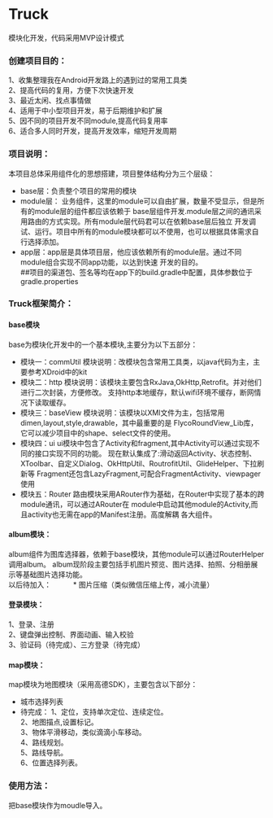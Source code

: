 # Truck
模块化开发，代码采用MVP设计模式

### 创建项目目的：
1、收集整理我在Android开发路上的遇到过的常用工具类 <br>
    2、提高代码的复用，方便下次快速开发<br>
    3、最近太闲、找点事情做<br>
    4、适用于中小型项目开发，易于后期维护和扩展<br>
    5、因不同的项目开发不同module,提高代码复用率<br>
    6、适合多人同时开发，提高开发效率，缩短开发周期<br>
    
### 项目说明：
本项目总体采用组件化的思想搭建，项目整体结构分为三个层级：<br>
* base层：负责整个项目的常用的模块<br>
* module层： 业务组件，这里的module可以自由扩展，数量不受显示，但是所有的module层的组件都应该依赖于
base层组件开发.module层之间的通讯采用路由的方式实现。所有module层代码君可以在依赖base层后独立
开发调试、运行。项目中所有的module模块都可以不使用，也可以根据具体需求自行选择添加。<br>
* app层：app层是具体项目层，他应该依赖所有的module层。通过不同module组合实现不同app功能，以达到快速
            开发的目的。<br>
      ##项目的渠道包、签名等均在app下的build.gradle中配置，具体参数位于gradle.properties
        
### Truck框架简介：

#### base模块
base为模块化开发中的一个基本模块,主要分为以下五部分：
* 模块一：commUtil
       模块说明：改模块包含常用工具类，以java代码为主，主要参考XDroid中的kit
* 模块二：http
模块说明：该模块主要包含RxJava,OkHttp,Retrofit。并对他们进行二次封装，方便修改。
支持http本地缓存，默认wifi环境不缓存，断网情况下读取缓存。
* 模块三：baseView
模块说明：该模块以XMl文件为主，包括常用dimen,layout,style,drawable，其中最重要的是
FlycoRoundView_Lib库，它可以减少项目中的shape、select文件的使用。
* 模块四：ui
ui模块中包含了Activity和fragment,其中Activity可以通过实现不同的接口实现不同的功能。
现在默认集成了:滑动返回Activity、状态控制、XToolbar、自定义Dialog、OkHttpUtil、RoutrofitUtil、GlideHelper、下拉刷新等
Fragment还包含LazyFragment,可配合FragmentActivity、viewpager使用
* 模块五：Router
路由模块采用ARouter作为基础，在Router中实现了基本的跨module通讯，可以通过ARouter在
module中启动其他module的Activity,而且activity也无需在app的Manifest注册。高度解耦
各大组件。
                
#### album模块：
album组件为图库选择器，依赖于base模块，其他module可以通过RouterHelper调用album。
        album现阶段主要包括手机图片预览、图片选择、拍照、分相册展示等基础图片选择功能。<br>
        以后待加入：
            * 图片压缩（类似微信压缩上传，减小流量）
            
#### 登录模块：
1、登录、注册 <br>
2、键盘弹出控制、界面动画、输入校验 <br>
3、验证码（待完成）、三方登录（待完成）<br>
        
#### map模块：
map模块为地图模块（采用高德SDK），主要包含以下部分：
* 城市选择列表
* 待完成：
 1、定位，支持单次定位、连续定位。<br>
 2、地图描点,设置标记。<br>
 3、物体平滑移动，类似滴滴小车移动。<br>
 4、路线规划。<br>
 5、路线导航。<br>
 6、位置选择列表。<br>
### 使用方法：
把base模块作为moudle导入。


